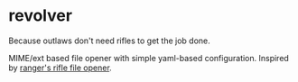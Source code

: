 # revolver
Because outlaws don't need rifles to get the job done.

MIME/ext based file opener with simple yaml-based configuration. Inspired by [ranger's rifle file opener](https://github.com/ranger/ranger/blob/master/ranger/ext/rifle.py). 
